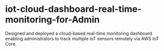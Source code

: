 # iot-cloud-dashboard-real-time-monitoring-for-Admin
Designed and deployed a cloud-based real-time monitoring dashboard enabling administrators to track multiple IoT sensors remotely via AWS IoT Core.
